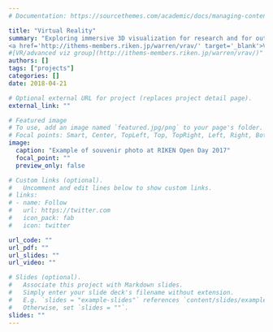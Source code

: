 ```yaml
---
# Documentation: https://sourcethemes.com/academic/docs/managing-content/

title: "Virtual Reality"
summary: "Exploring immersive 3D visualization for research and for outreach.<br>
<a href='http://ithems-members.riken.jp/warren/vrav/' target='_blank'>VR/advanced viz group</a>"
#[VR/advanced viz group](http://ithems-members.riken.jp/warren/vrav/)"
authors: []
tags: ["projects"]
categories: []
date: 2018-04-21

# Optional external URL for project (replaces project detail page).
external_link: ""

# Featured image
# To use, add an image named `featured.jpg/png` to your page's folder.
# Focal points: Smart, Center, TopLeft, Top, TopRight, Left, Right, BottomLeft, Bottom, BottomRight.
image:
  caption: "Example of souvenir photo at RIKEN Open Day 2017"
  focal_point: ""
  preview_only: false

# Custom links (optional).
#   Uncomment and edit lines below to show custom links.
# links:
# - name: Follow
#   url: https://twitter.com
#   icon_pack: fab
#   icon: twitter

url_code: ""
url_pdf: ""
url_slides: ""
url_video: ""

# Slides (optional).
#   Associate this project with Markdown slides.
#   Simply enter your slide deck's filename without extension.
#   E.g. `slides = "example-slides"` references `content/slides/example-slides.md`.
#   Otherwise, set `slides = ""`.
slides: ""
---
```

